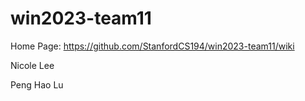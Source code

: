 # win2023-team11

Home Page: https://github.com/StanfordCS194/win2023-team11/wiki

Nicole Lee

Peng Hao Lu
